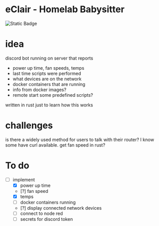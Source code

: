 # eClair - Homelab Babysitter  
![Static Badge](https://img.shields.io/badge/status-prototpye-purple?style=flat)


# idea
discord bot running on server that reports
- power up time, fan speeds, temps
- last time scripts were performed
- what devices are on the network
- docker containers that are running 
- info from docker images?
- remote start some predefined scripts?

written in rust just to learn how this works

# challenges
is there a widely used method for users to talk with their router? I know some have curl available.
get fan speed in rust?


# To do
- [ ] implement
	- [x] power up time
	- [?] fan speed
	- [x] temps
	- [ ] docker containers running
	- [?] display connected network devices
	- [ ] connect to node red
	- [ ] secrets for discord token
